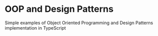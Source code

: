 # OOP and Design Patterns

Simple examples of Object Oriented Programming and Design Patterns implementation in TypeScript